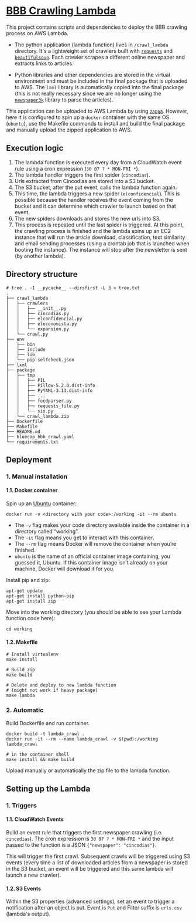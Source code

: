 # [BBB Crawling Lambda](https://medium.com/@adriamoyaortiz/classifying-news-to-build-a-newsletter-with-deep-learning-part-2-cd6104fa7317)

This project contains scripts and dependencies to deploy the BBB crawling process on AWS Lambda.

* The python application (lambda function) lives in `/crawl_lambda` directory. It's a lightweight set of crawlers built with [`requests`](http://docs.python-requests.org/en/master/) and [`beautifulsoup`](https://pypi.org/project/beautifulsoup4/). Each crawler scrapes a different online newspaper and extracts links to articles.

* Python libraries and other dependencies are stored in the virtual environment and must be included in the final package that is uploaded to AWS. The `lxml` library is automatically copied into the final package (this is not really necessary since we are no longer using the [`newspaper3k`](https://newspaper.readthedocs.io/en/latest/) library to parse the articles).

This application can be uploaded to AWS Lambda by using [`zappa`](https://github.com/Miserlou/Zappa). However, here it is configured to spin up a `docker` container with the same OS (`ubuntu`), use the Makefile commands to install and build the final package and manually upload the zipped application to AWS.

## Execution logic

1. The lambda function is executed every day from a CloudWatch event rule using a cron expression (`30 07 ? * MON-FRI *`).
2. The lambda handler triggers the first spider (`cincodias`).
3. Urls extracted from Cincodías are stored into a S3 bucket.
4. The S3 bucket, after the put event, calls the lambda function again.
5. This time, the lambda triggers a new spider (`elconfidencial`). This is possible because the handler receives the event coming from the bucket and it can determine which crawler to launch based on that event.
6. The new spiders downloads and stores the new urls into S3.
7. This process is repeated until the last spider is triggered. At this point, the crawling process is finished and the lambda spins up an EC2 instance that will run the article download, classification, text similarity and email sending processes (using a crontab job that is launched when booting the instance). The instance will stop after the newsletter is sent (by another lambda).

## Directory structure

```shell
# tree . -I __pycache__ --dirsfirst -L 3 > tree.txt
.
├── crawl_lambda
│   ├── crawlers
│   │   ├── __init__.py
│   │   ├── cincodias.py
│   │   ├── elconfidencial.py
│   │   ├── eleconomista.py
│   │   └── expansion.py
│   └── crawl.py
├── env
│   ├── bin
│   ├── include
│   ├── lib
│   └── pip-selfcheck.json
├── lxml
├── package
│   ├── tmp
│   │   ├── PIL
│   │   ├── Pillow-5.2.0.dist-info
│   │   ├── PyYAML-3.13.dist-info
│   │   ├── ...
│   │   ├── feedparser.py
│   │   ├── requests_file.py
│   │   └── six.py
│   └── crawl_lambda.zip
├── Dockerfile
├── Makefile
├── README.md
├── bluecap_bbb_crawl.yaml
└── requirements.txt
```

## Deployment

### 1. Manual installation
#### 1.1. Docker container

Spin up an [Ubuntu](https://hub.docker.com/_/ubuntu/) container:

```shell
docker run -v <directory with your code>:/working -it --rm ubuntu
```

* The `-v` flag makes your code directory available inside the container in a directory called “working”.
* The `-it` flag means you get to interact with this container.
* The `--rm` flag means Docker will remove the container when you’re finished.
* `ubuntu` is the name of an official container image containing, you guessed it, Ubuntu. If this container image isn’t already on your machine, Docker will download it for you.

Install pip and zip:
```shell
apt-get update
apt-get install python-pip
apt-get install zip
```
Move into the working directory (you should be able to see your Lambda function code here):
```shell
cd working
```
#### 1.2. Makefile

```shell
# Install virtualenv
make install

# Build zip
make build

# Delete and deploy to new lambda function
# (might not work if heavy package)
make lambda
```

### 2. Automatic

Build Dockerfile and run container.

```shell
docker build -t lambda_crawl .
docker run -it --rm --name lambda_crawl -v $(pwd):/working lambda_crawl

# in the container shell
make install && make build
```
Upload manually or automatically the zip file to the lambda function.

## Setting up the Lambda

### 1. Triggers
#### 1.1. CloudWatch Events

Build an event rule that triggers the first newspaper crawling (i.e. `cincodias`). The cron expression is `30 07 ? * MON-FRI *` and the input passed to the function is a JSON `{"newspaper": "cincodias"}`.

This will trigger the first crawl. Subsequent crawls will be triggered using S3 events (every time a list of downloaded articles from a newspaper is stored in the S3 bucket, an event will be triggered and this same lambda will launch a new crawler).

#### 1.2. S3 Events

Within the S3 properties (advanced settings), set an event to trigger a notification after an object is put. Event is `Put` and Filter suffix is `urls.csv` (lambda's output).
